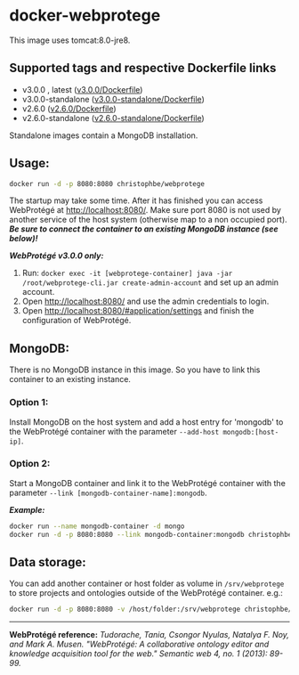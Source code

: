 # docker-webprotege

This image uses tomcat:8.0-jre8.

## Supported tags and respective Dockerfile links
* v3.0.0 , latest ([v3.0.0/Dockerfile](https://github.com/ChristophB/docker-webprotege/blob/v3.0.0/Dockerfile))
* v3.0.0-standalone ([v3.0.0-standalone/Dockerfile](https://github.com/ChristophB/docker-webprotege/blob/v3.0.0-standalone/Dockerfile))
* v2.6.0 ([v2.6.0/Dockerfile](https://github.com/ChristophB/docker-webprotege/blob/master/Dockerfile))
* v2.6.0-standalone ([v2.6.0-standalone/Dockerfile](https://github.com/ChristophB/docker-webprotege/blob/v2.6.0-standalone/Dockerfile))

Standalone images  contain a MongoDB installation.

## Usage:
```sh
docker run -d -p 8080:8080 christophbe/webprotege
```

The startup may take some time. After it has finished you can access WebProtégé at <http://localhost:8080/>. Make sure port 8080 is not used by another service of the host system (otherwise map to a non occupied port). ***Be sure to connect the container to an existing MongoDB instance (see below)!***

***WebProtégé v3.0.0 only:***
1. Run: `docker exec -it [webprotege-container] java -jar /root/webprotege-cli.jar create-admin-account` and set up an admin account.
2. Open <http://localhost:8080/> and use the admin credentials to login.
3. Open <http://localhost:8080/#application/settings> and finish the configuration of WebProtégé.

## MongoDB:
There is no MongoDB instance in this image. So you have to link this container to an existing instance.

### Option 1:
Install MongoDB on the host system and add a host entry for 'mongodb' to the WebProtégé container with the parameter `--add-host mongodb:[host-ip]`.

### Option 2:
Start a MongoDB container and link it to the WebProtégé container with the parameter `--link [mongodb-container-name]:mongodb`.

***Example:***
```sh
docker run --name mongodb-container -d mongo
docker run -d -p 8080:8080 --link mongodb-container:mongodb christophbe/webprotege
```

## Data storage:
You can add another container or host folder as volume in `/srv/webprotege` to store projects and ontologies outside of the WebProtégé container. e.g.:
```sh
docker run -d -p 8080:8080 -v /host/folder:/srv/webprotege christophbe/webprotege
```


---
**WebProtégé reference:**
*Tudorache, Tania, Csongor Nyulas, Natalya F. Noy, and Mark A. Musen. "WebProtégé: A collaborative ontology editor and knowledge acquisition tool for the web." Semantic web 4, no. 1 (2013): 89-99.*
